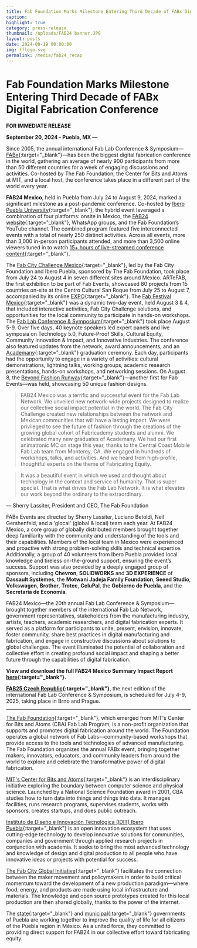 ```yaml
---
title: Fab Foundation Marks Milestone Entering Third Decade of FABx Digital Fabrication Conference
caption: 
highlight: true
category: press-release
thumbnail: /uploads/FAB24 banner.JPG
layout: posts
date: 2024-09-19 00:00:00
img: fflogo.svg
permalink: /media/fab24_recap
---
```


#  Fab Foundation Marks Milestone Entering Third Decade of FABx Digital Fabrication Conference

**FOR IMMEDIATE RELEASE**

**September 20, 2024 - Puebla, MX —** 


Since 2005, the annual international Fab Lab Conference & Symposium—[FABx](https://fabevent.org/){:target="_blank"}—has been the biggest digital fabrication conference in the world, gathering an average of nearly 900 participants from more than 50 different countries for a week of engaging discussions and activities. Co-hosted by The Fab Foundation, the Center for Bits and Atoms at MIT, and a local host, the conference takes place in a different part of the world every year.
 
**FAB24 Mexico**, held in Puebla from July 24 to August 9, 2024, marked a significant milestone as a post-pandemic conference. Co-hosted by [Ibero Puebla University](https://www.iberopuebla.mx/){:target="_blank"}, the hybrid event leveraged a combination of four platforms: onsite in Mexico, the [FAB24 website](https://fab24.fabevent.org/){:target="_blank"}, WhatsApp groups, and the Fab Foundation’s YouTube channel. The combined program featured five interconnected events with a total of nearly 250 distinct activities. Across all events, more than 3,000 in-person participants attended, and more than 3,500 online viewers tuned in to watch [15+ hours of live-streamed conference content](https://www.youtube.com/playlist?list=PLLgC0nB1k-MP3zkblZ91_CiU5cTZzKFsG){:target="_blank"}.

The [Fab City Challenge Mexico](https://challenge.fab.city/){:target="_blank"}, led by the Fab City Foundation and Ibero Puebla, sponsored by The Fab Foundation, took place from July 24 to August 4 in seven different sites around Mexico. ARTeFAB, the first exhibition to be part of Fab Events, showcased 80 projects from 15 countries on-site at the Centro Cultural San Roque from July 25 to August 7, accompanied by its online [EXPO](https://fab24.fabevent.org/expo/){:target="_blank"}. The [Fab Festival Mexico](https://fab24.fabevent.org/programs/fab-festival){:target="_blank"} was a dynamic two-day event, held August 3 & 4, that included interactive activities, Fab City Challenge solutions, and opportunities for the local community to participate in hands-on workshops. The [Fab Lab Conference & Symposium](https://fab24.fabevent.org/programs/conference-and-symposium){:target="_blank"} took place August 5-9. Over five days, 40 keynote speakers led expert panels and live symposia on Technology 5.0, Future-Proof Skills, Cultural Equity, Community Innovation & Impact, and Innovative Industries. The conference also featured updates from the network, award announcements, and an [Academany](https://academany.org/){:target="_blank"} graduation ceremony. Each day, participants had the opportunity to engage in a variety of activities: cultural demonstrations, lightning talks, working groups, academic research presentations, hands-on workshops, and networking sessions. On August 8, the [Beyond Fashion Runway](https://textile-academy.org/beyond-fashion-fab24/){:target="_blank"}—another first for Fab Events—was held, showcasing 50 unique fashion designs.

> FAB24 Mexico was a terrific and successful event for the Fab Lab Network. We unveiled new network-wide projects designed to realize our collective social impact potential in the world. The Fab City Challenge created new relationships between the network and Mexican communities that will have a lasting impact. We were privileged to see the future of fashion through the creations of the growing global cohort of Fabricademy students and alumni. We celebrated many new graduates of Academany. We had our first animatronic MC on stage this year, thanks to the Central Coast Mobile Fab Lab team from Monterey, CA. We engaged in hundreds of workshops, talks, and activities. And we heard from high-profile, thoughtful experts on the theme of Fabricating Equity. 

> It was a beautiful event in which we used and thought about technology in the context and service of humanity. That is super special. That is what drives the Fab Lab Network. It is what elevates our work beyond the ordinary to the extraordinary. 

— Sherry Lassiter, President and CEO, The Fab Foundation

FABx Events are directed by Sherry Lassiter, Luciano Betoldi, Neil Gershenfeld, and a 'glocal' (global & local) team each year. At FAB24 Mexico, a core group of globally distributed members brought together deep familiarity with the community and understanding of the tools and their capabilities. Members of the local team in Mexico were experienced and proactive with strong problem-solving skills and technical expertise. Additionally, a group of 40 volunteers from Ibero Puebla provided local knowledge and tireless on-the-ground support, ensuring the event’s success. Support was also provided by a deeply engaged group of sponsors, including **Chevron**, **SOLIDWORKS** and **3D EXPERIENCE** of **Dassault Systèmes**, the **Motwani Jadeja Family Foundation**, **Seeed Studio**, **Volkswagen**, **Brother**, **Trotec**, **CeluPal**, the **Gobierno de Puebla**, and the **Secretaria de Economia**.

FAB24 Mexico—the 20th annual Fab Lab Conference & Symposium—brought together members of the international Fab Lab Network, government representatives, stakeholders from the manufacturing industry, artists, teachers, academic researchers, and digital fabrication experts. It served as a platform for participants to unite, present, envision, innovate, foster community, share best practices in digital manufacturing and fabrication, and engage in constructive discussions about solutions to global challenges. The event illuminated the potential of collaboration and collective effort in creating profound social impact and shaping a better future through the capabilities of digital fabrication. 

**View and download the full FAB24 Mexico Summary Impact Report [here](https://mcusercontent.com/703cd11616d78536ae5d303eb/files/22efb8d0-19c1-a7fd-ad30-b8c95b64dc95/FAB24Mexico_Report_Sept2024_Mail.pdf){:target="_blank"}.** 


**[FAB25 Czech Republic](https://fab2025.cz/){:target="_blank"}**, the next edition of the international Fab Lab Conference & Symposium, is scheduled for July 4-9, 2025, taking place in Brno and Prague. 

---

[The Fab Foundation](https://fabfoundation.org/){:target="_blank"}, which emerged from MIT's Center for Bits and Atoms (CBA) Fab Lab Program, is a non-profit organization that supports and promotes digital fabrication around the world. The Foundation operates a global network of Fab Labs—community-based workshops that provide access to the tools and technologies of advanced manufacturing. The Fab Foundation organizes the annual FABx event, bringing together makers, innovators, educators, and community leaders from around the world to explore and celebrate the transformative power of digital fabrication.

[MIT's Center for Bits and Atoms](https://cba.mit.edu/){:target="_blank"} is an interdisciplinary initiative exploring the boundary between computer science and physical science. Launched by a National Science Foundation award in 2001, CBA studies how to turn data into things and things into data. It manages facilities, runs research programs, supervises students, works with sponsors, creates startups, and does public outreach.

[Instituto de Diseño e Innovación Tecnológica (IDIT) Ibero Puebla](https://www.iberopuebla.mx/){:target="_blank"} is an open innovation ecosystem that uses cutting-edge technology to develop innovative solutions for communities, companies and government through applied research projects in conjunction with academia. It seeks to bring the most advanced technology and knowledge of design and digital production to all people who have innovative ideas or projects with potential for success.

[The Fab City Global Initiative](https://fab.city/){:target="_blank"} facilitates the connection between the maker movement and policymakers in order to build critical momentum toward the development of a new production paradigm—where food, energy, and products are made using local infrastructure and materials. The knowledge and open source prototypes created for this local production are then shared globally, thanks to the power of the internet.

The [state](https://www.puebla.gob.mx/){:target="_blank"} and [municipal](https://www.pueblacapital.gob.mx/){:target="_blank"} governments of Puebla are working together to improve the quality of life for all citizens of the Puebla region in México. As a united force, they committed to providing direct support for FAB24 in our collective effort toward fabricating equity.

